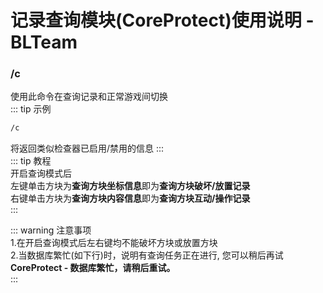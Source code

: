 # 记录查询模块(CoreProtect)使用说明 - BLTeam
### /c
使用此命令在查询记录和正常游戏间切换  
::: tip 示例  
``` sh
/c
```
将返回类似检查器已启用/禁用的信息
:::  
::: tip 教程  
开启查询模式后  
左键单击方块为**查询方块坐标信息**即为**查询方块破坏/放置记录**  
右键单击方块为**查询方块内容信息**即为**查询方块互动/操作记录**  
:::  

::: warning 注意事项  
1.在开启查询模式后左右键均不能破坏方块或放置方块  
2.当数据库繁忙(如下行)时，说明有查询任务正在进行, 您可以稍后再试  
**CoreProtect - 数据库繁忙，请稍后重试。**  
:::  
